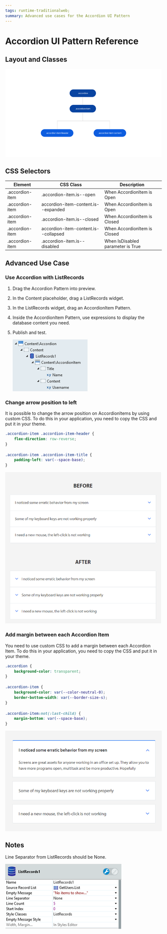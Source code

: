 ```yaml
---
tags: runtime-traditionalweb; 
summary: Advanced use cases for the Accordion UI Pattern
---
```


# Accordion UI Pattern Reference

## Layout and Classes

![](<images/accordion-image-3.png>)

## CSS Selectors
| **Element** |  **CSS Class** |  **Description**  |
| --- | --- | --- |
| .accordion-item | .accordion-item.is--open |  When AccordionItem is Open  |
| .accordion-item | accordion-item-content.is--expanded |  When AccordionItem is Open  |
| .accordion-item | .accordion-item.is--closed |  When AccordionItem is Closed  |
| .accordion-item | accordion-item-content.is--collapsed |  When AccordionItem is Closed  |
| .accordion-item | .accordion-item.is--disabled |  When IsDisabled parameter is True  |

## Advanced Use Case

### Use Accordion with ListRecords

1. Drag the Accordion Pattern into preview.
1. In the Content placeholder, drag a ListRecords widget.
1. In the ListRecords widget, drag an AccordionItem Pattern.
1. Inside the AccordionItem Pattern, use expressions to display the database content you need.
1. Publish and test.

    ![](<images/accordion-image-4.png>)

### Change arrow position to left

It is possible to change the arrow position on AccordionItems by using custom CSS. To do this in your application, you need to copy the CSS and put it in your theme.

```css
.accordion-item .accordion-item-header {
    flex-direction: row-reverse;
}

.accordion-item .accordion-item-title {
    padding-left: var(--space-base);
}
```
![](<images/accordion-image-5.png>)

### Add margin between each Accordion Item

You need to use custom CSS to add a margin between each Accordion Item. To do this in your application, you need to copy the CSS and put it in your theme.

```css
.accordion {
    background-color: transparent;
}

.accordion-item {
    background-color: var(--color-neutral-0);
    border-bottom-width: var(--border-size-s);
}

.accordion-item:not(:last-child) {
    margin-bottom: var(--space-base);
}
```
![](<images/accordion-image-6.png>)

## Notes

Line Separator from ListRecords should be None.

![](<images/accordion-image-7.png>)




